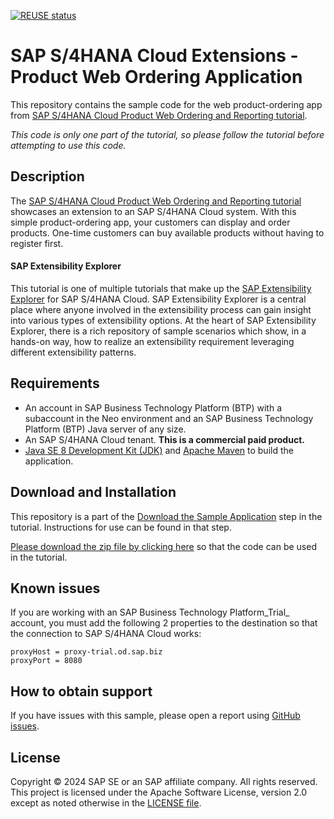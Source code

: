 [![REUSE status](https://api.reuse.software/badge/github.com/SAP-samples/s4hana-ext-order-app)](https://api.reuse.software/info/github.com/SAP-samples/s4hana-ext-order-app)

# SAP S/4HANA Cloud Extensions - Product Web Ordering Application
This repository contains the sample code for the web product-ordering app from [SAP S/4HANA Cloud Product Web Ordering and Reporting tutorial](http://tiny.cc/s4-ext-order-app).

*This code is only one part of the tutorial, so please follow the tutorial before attempting to use this code.*

## Description

The [SAP S/4HANA Cloud Product Web Ordering and Reporting tutorial](http://tiny.cc/s4-ext-order-app) showcases an extension to an SAP S/4HANA Cloud system. With this simple product-ordering app, your customers can display and order products. One-time customers can buy available products without having to register first.

#### SAP Extensibility Explorer

This tutorial is one of multiple tutorials that make up the [SAP Extensibility Explorer](https://sap.com/extends4) for SAP S/4HANA Cloud.
SAP Extensibility Explorer is a central place where anyone involved in the extensibility process can gain insight into various types of extensibility options. At the heart of SAP Extensibility Explorer, there is a rich repository of sample scenarios which show, in a hands-on way, how to realize an extensibility requirement leveraging different extensibility patterns.


Requirements
-------------
- An account in SAP Business Technology Platform (BTP) with a subaccount in the Neo environment and an SAP Business Technology Platform (BTP) Java server of any size.
- An SAP S/4HANA Cloud tenant. **This is a commercial paid product.**
- [Java SE 8 Development Kit (JDK)](https://www.oracle.com/technetwork/java/javase/downloads/index.html) and [Apache Maven](http://maven.apache.org/download.cgi) to build the application.

Download and Installation
-------------
This repository is a part of the [Download the Sample Application](https://help.sap.com/viewer/4316f97a90ff48948fb7f212ecabf964/SHIP/en-US/5d24945c0a3142f490a9582a7d8b19f7.html) step in the tutorial. Instructions for use can be found in that step.

[Please download the zip file by clicking here](https://github.com/SAP/s4hana-ext-order-app/archive/master.zip) so that the code can be used in the tutorial.


Known issues
---------------------
If you are working with an SAP Business Technology Platform_Trial_ account, you must add the following 2 properties to the destination so that the connection to SAP S/4HANA Cloud works:
```
proxyHost = proxy-trial.od.sap.biz
proxyPort = 8080
```

How to obtain support
---------------------
If you have issues with this sample, please open a report using [GitHub issues](https://github.com/SAP/s4hana-ext-order-app/issues).

License
-------
Copyright © 2024 SAP SE or an SAP affiliate company. All rights reserved. This project is licensed under the Apache Software License, version 2.0 except as noted otherwise in the [LICENSE file](LICENSES/Apache-2.0.txt).
